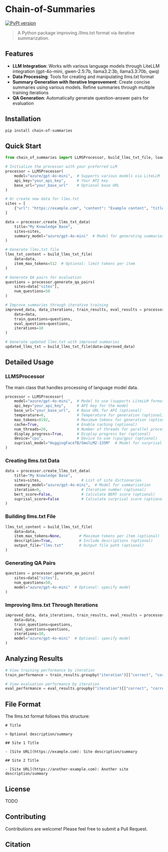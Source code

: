 # Chain-of-Summaries

[![PyPI version](https://badge.fury.io/py/chain-of-summaries.svg)](https://badge.fury.io/py/chain-of-summaries)

> A Python package improving /llms.txt format via iterative summarization.

## Features

- **LLM Integration**: Works with various language models through LiteLLM integration (gpt-4o-mini, gwen-2.5:7b, llama3.2:3b, llama3.3:70b, qwq)
- **Data Processing**: Tools for creating and manipulating llms.txt format
- **Summary Generation with Iterative Improvement**: Create concise summaries using various models. Refine summaries through multiple training iterations
- **QA Generation**: Automatically generate question-answer pairs for evaluation


## Installation

```bash
pip install chain-of-summaries
```

## Quick Start

```python
from chain_of_summaries import LLMSProcessor, build_llms_txt_file, load_llms_txt_file

# Initialize the processor with your preferred LLM
processor = LLMSProcessor(
    model="azure/gpt-4o-mini",  # Supports various models via LiteLLM
    api_key="your_api_key",     # Your API key
    base_url="your_base_url"    # Optional base URL
)

# Or create new data for llms.txt
sites = [
    {"url": "https://example.com", "content": "Example content", "title": "Example Site", "file_name": "example.txt"}
]

data = processor.create_llms_txt_data(
    title="My Knowledge Base",
    sites=sites,
    summary_model="azure/gpt-4o-mini"  # Model for generating summaries
)

# Generate llms.txt file
llms_txt_content = build_llms_txt_file(
    data=data,
    item_max_tokens=512  # Optional: limit tokens per item
)

# Generate QA pairs for evaluation
questions = processor.generate_qa_pairs(
    sites=data["sites"],
    num_questions=50
)

# Improve summaries through iterative training
improved_data, data_iterations, train_results, eval_results = processor.improve_llms_txt(
    data=data,
    train_questions=questions,
    eval_questions=questions,
    iterations=10
)

# Generate updated llms.txt with improved summaries
updated_llms_txt = build_llms_txt_file(data=improved_data)
```

## Detailed Usage

### LLMSProcessor

The main class that handles processing of language model data.

```python
processor = LLMSProcessor(
    model="azure/gpt-4o-mini",  # Model to use (supports LiteLLM format)
    api_key="your_api_key",     # API key for the model
    base_url="your_base_url",   # Base URL for API (optional)
    temperature=0,              # Temperature for generation (optional)
    max_tokens=8192,            # Maximum tokens for generation (optional)
    cache=True,                 # Enable caching (optional)
    num_threads=20,             # Number of threads for parallel processing (optional)
    display_progress=True,      # Display progress bar (optional)
    device="cpu",               # Device to use (cpu/gpu) (optional)
    suprisal_model="HuggingFaceTB/SmolLM2-135M"  # Model for surprisal calculation (optional)
)
```

### Creating llms.txt Data

```python
data = processor.create_llms_txt_data(
    title="My Knowledge Base",
    sites=sites,                  # List of site dictionaries
    summary_model="azure/gpt-4o-mini",  # Model for summarization
    iteration=0,                  # Iteration number (optional)
    bert_score=False,             # Calculate BERT score (optional)
    suprisal_score=False          # Calculate surprisal score (optional)
)
```

### Building llms.txt File

```python
llms_txt_content = build_llms_txt_file(
    data=data,
    item_max_tokens=None,        # Maximum tokens per item (optional)
    description=True,            # Include descriptions (optional)
    output_file="llms.txt"       # Output file path (optional)
)
```

### Generating QA Pairs

```python
questions = processor.generate_qa_pairs(
    sites=data["sites"],
    num_questions=50,
    model="azure/gpt-4o-mini"  # Optional: specify model
)
```

### Improving llms.txt Through Iterations

```python
improved_data, data_iterations, train_results, eval_results = processor.improve_llms_txt(
    data=data,
    train_questions=questions,
    eval_questions=questions,
    iterations=10,
    model="azure/gpt-4o-mini"  # Optional: specify model
)
```

## Analyzing Results

```python
# View training performance by iteration
train_performance = train_results.groupby("iteration")[["correct", "correct_f1"]].mean()

# View evaluation performance by iteration
eval_performance = eval_results.groupby("iteration")[["correct", "correct_f1"]].mean()
```

## File Format

The llms.txt format follows this structure:

```
# Title

> Optional description/summary

## Site 1 Title

- [Site URL](https://example.com): Site description/summary

## Site 2 Title

- [Site URL](https://another-example.com): Another site description/summary
```

## License

TODO

## Contributing

Contributions are welcome! Please feel free to submit a Pull Request.

## Citation

```bibtex
```